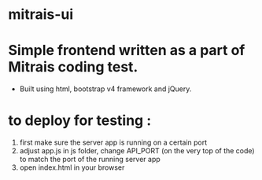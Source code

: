# mitrais-ui
# Simple frontend written as a part of Mitrais coding test.
- Built using html, bootstrap v4 framework and jQuery. 

# to deploy for testing : 
1. first make sure the server app is running on a certain port
2. adjust app.js in js folder, change API_PORT (on the very top of the code) to match the port of the running server app
3. open index.html in your browser
